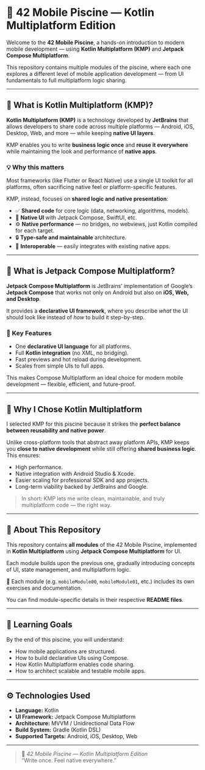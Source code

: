 # 📱 42 Mobile Piscine — Kotlin Multiplatform Edition

Welcome to the **42 Mobile Piscine**, a hands-on introduction to modern mobile development — using **Kotlin Multiplatform (KMP)** and **Jetpack Compose Multiplatform**.

This repository contains multiple modules of the piscine, where each one explores a different level of mobile application development — from UI fundamentals to full multiplatform logic sharing.

---

## 🧭 What is Kotlin Multiplatform (KMP)?

**Kotlin Multiplatform (KMP)** is a technology developed by **JetBrains** that allows developers to share code across multiple platforms — Android, iOS, Desktop, Web, and more — while keeping **native UI layers**.

KMP enables you to write **business logic once** and **reuse it everywhere** while maintaining the look and performance of **native apps**.

### 💡 Why this matters

Most frameworks (like Flutter or React Native) use a single UI toolkit for all platforms, often sacrificing native feel or platform-specific features.

KMP, instead, focuses on **shared logic and native presentation**:

- ✅ **Shared code** for core logic (data, networking, algorithms, models).  
- 🎨 **Native UI** with Jetpack Compose, SwiftUI, etc.  
- ⚙️ **Native performance** — no bridges, no webviews, just Kotlin compiled for each target.  
- 🔒 **Type-safe and maintainable** architecture.  
- 🧩 **Interoperable** — easily integrates with existing native apps.

---

## 🎨 What is Jetpack Compose Multiplatform?

**Jetpack Compose Multiplatform** is JetBrains’ implementation of Google’s **Jetpack Compose** that works not only on Android but also on **iOS, Web, and Desktop**.

It provides a **declarative UI framework**, where you describe *what* the UI should look like instead of *how* to build it step-by-step.

### 🧱 Key Features
- One **declarative UI language** for all platforms.  
- Full **Kotlin integration** (no XML, no bridging).  
- Fast previews and hot reload during development.  
- Scales from simple UIs to full apps.  

This makes Compose Multiplatform an ideal choice for modern mobile development — flexible, efficient, and future-proof.

---

## 🧠 Why I Chose Kotlin Multiplatform

I selected KMP for this piscine because it strikes the **perfect balance between reusability and native power**.

Unlike cross-platform tools that abstract away platform APIs, KMP keeps you **close to native development** while still offering **shared business logic**. This ensures:

- High performance.  
- Native integration with Android Studio & Xcode.  
- Easier scaling for professional SDK and app projects.  
- Long-term viability backed by JetBrains and Google.

> In short: KMP lets me write clean, maintainable, and truly multiplatform code — the right way.

---

## 🧩 About This Repository

This repository contains **all modules** of the 42 Mobile Piscine, implemented in **Kotlin Multiplatform** using **Jetpack Compose Multiplatform** for UI.

Each module builds upon the previous one, gradually introducing concepts of UI, state management, and multiplatform logic.

📁 Each module (e.g. `mobileModule00`, `mobileModule01`, etc.) includes its own exercises and documentation.

You can find module-specific details in their respective **README files**.

---

## 🧭 Learning Goals

By the end of this piscine, you will understand:

- How mobile applications are structured.  
- How to build declarative UIs using Compose.  
- How Kotlin Multiplatform enables code sharing.  
- How to architect scalable and testable mobile apps.  

---

## ⚙️ Technologies Used

- **Language:** Kotlin  
- **UI Framework:** Jetpack Compose Multiplatform  
- **Architecture:** MVVM / Unidirectional Data Flow  
- **Build System:** Gradle (Kotlin DSL)  
- **Supported Targets:** Android, iOS, Desktop, Web  

---

> 🧭 *42 Mobile Piscine — Kotlin Multiplatform Edition*  
> “Write once. Feel native everywhere.”
